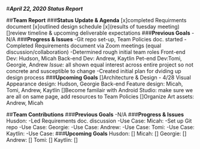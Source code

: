 #__*April 22, 2020 Status Report*__

##**Team Report**
###**Status Update & Agenda**
[x]completed Requirments document 
[x]outlined design schedule
[x](results of tuesday meeting)
[]review timeline & upcoming deliverable expectations 
###**Previous Goals**
-N/A
###**Progress & Issues**
-Git repo set-up, Team Policies doc. started
-Completed Requirements document via Zoom meetings (equal discussion/collaboration)
-Determined rough initial team roles
  Front-end Dev: Hudson, Micah
  Back-end Dev: Andrew, Kaytlin
  Pet-end Dev:Tomi, Georgie, Andrew
  *Issue:* all shown equal interest across entire project so not concrete and susceptible to change
-Created initial plan for dviding up design process
###**Upcoming Goals**
[]Architecture & Design - 4/28
  Visual Appearance design: Hudson, Georgie
  Back-end Feature design: Micah, Tomi, Andrew, Kaytlin
[]Become familair with Android Studio: make sure we are all on same page, add resources to Team Policies
[]Organize Art assets: Andrew, Micah


##**Team Contributions**
###**Previous Goals**
-N/A
###**Progress & Issues**
Husdon:
  -Led Requirements doc. discussion
  -Use Case:
Micah:
  -Set up Git repo
  -Use Case:
Georgie:
  -Use Case:
Andrew:
  -Use Case:
Tomi:
  -Use Case:
Kaytlin:
  -Use Case:
###**Upcoming Goals**
Husdon:
  []
Micah:
  []
Georgie:
  []
Andrew:
  []
Tomi:
  []
Kaytlin:
  []
